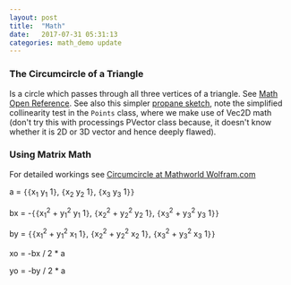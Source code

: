 ```yaml
---
layout: post
title:  "Math"
date:   2017-07-31 05:31:13
categories: math_demo update
---
```


### The Circumcircle of a Triangle ###

Is a circle which passes through all three vertices of a triangle. See [Math Open Reference][math_open]. See also this simpler [propane sketch][circumcircle_sketch], note the simplified collinearity test in the `Points` class, where we make use of Vec2D math (don't try this with processings PVector class because, it doesn't know whether it is 2D or 3D vector and hence deeply flawed).

### Using Matrix Math ###

For detailed workings see [Circumcircle at Mathworld Wolfram.com][circumcircle]

a = `{{`x<sub>1</sub> y<sub>1</sub> 1`}`, `{`x<sub>2</sub> y<sub>2</sub> 1`}`, `{`x<sub>3</sub> y<sub>3</sub> 1`}}`

bx = -`{{`x<sub>1</sub><sup>2</sup> + y<sub>1</sub><sup>2</sup> y<sub>1</sub> 1`}`, `{`x<sub>2</sub><sup>2</sup> + y<sub>2</sub><sup>2</sup> y<sub>2</sub> 1`}`, `{`x<sub>3</sub><sup>2</sup> + y<sub>3</sub><sup>2</sup> y<sub>3</sub> 1`}}`

by = `{{`x<sub>1</sub><sup>2</sup> + y<sub>1</sub><sup>2</sup> x<sub>1</sub> 1`}`, `{`x<sub>2</sub><sup>2</sup> + y<sub>2</sub><sup>2</sup> x<sub>2</sub> 1`}`, `{`x<sub>3</sub><sup>2</sup> + y<sub>3</sub><sup>2</sup> x<sub>3</sub> 1`}}`

xo = -bx / 2 * a

yo = -by / 2 * a


[math_open]:http://www.mathopenref.com/trianglecircumcircle.html
[circumcircle]:http://mathworld.wolfram.com/Circumcircle.html
[circumcircle_sketch]:https://github.com/ruby-processing/propane-examples/blob/master/processing_app/library/vecmath/vec2d/circumcircle_sketch.rb
